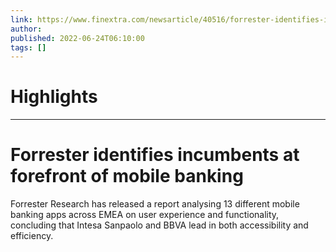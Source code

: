 ```yaml
---
link: https://www.finextra.com/newsarticle/40516/forrester-identifies-incumbents-at-forefront-of-mobile-banking?utm_medium=rssfinextra&utm_source=finextrafeed
author: 
published: 2022-06-24T06:10:00
tags: []
---
```

# Highlights


---
# Forrester identifies incumbents at forefront of mobile banking
Forrester Research has released a report analysing 13 different mobile banking apps across EMEA on user experience and functionality, concluding that Intesa Sanpaolo and BBVA lead in both accessibility and efficiency.